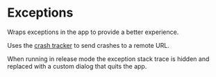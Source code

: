 Exceptions
=========

Wraps exceptions in the app to provide a better experience.

Uses the [crash tracker](../lib/crash-tracker/README.md) to send crashes to a remote URL.

When running in release mode the exception stack trace is hidden and replaced with a custom dialog that quits the app.
